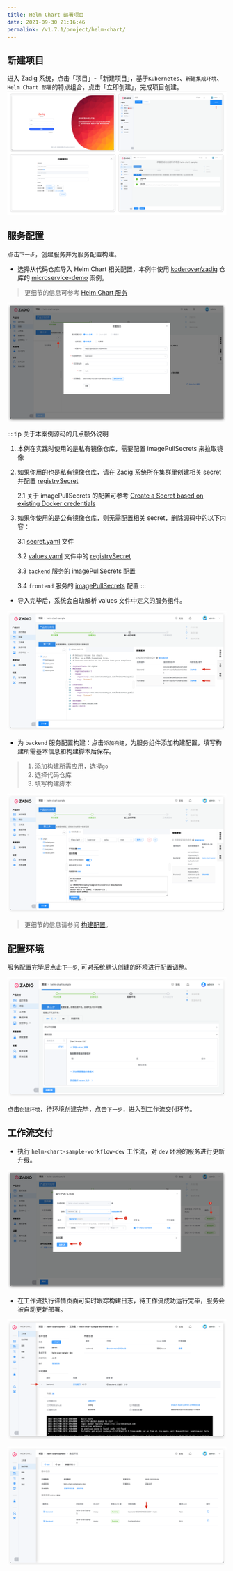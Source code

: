 ```yaml
---
title: Helm Chart 部署项目
date: 2021-09-30 21:16:46
permalink: /v1.7.1/project/helm-chart/
---
```


## 新建项目

进入 Zadig 系统，点击「项目」-「新建项目」，基于`Kubernetes`、`新建集成环境`、`Helm Chart 部署`的特点组合，点击「立即创建」，完成项目创建。
![新建项目](../_images/helm_chart_sample_onboarding_1.png)

## 服务配置

点击`下一步`，创建服务并为服务配置构建。

- 选择从代码仓库导入 Helm Chart 相关配置，本例中使用 [koderover/zadig](https://github.com/koderover/zadig) 仓库的 [microservice-demo](https://github.com/koderover/zadig/tree/main/examples/microservice-demo/chart) 案例。
> 更细节的信息可参考 [Helm Chart 服务](/v1.7.1/project/service/#helm-chart-服务)

![服务配置](../_images/helm_chart_sample_onboarding_2.png)

::: tip 关于本案例源码的几点额外说明
1. 本例在实践时使用的是私有镜像仓库，需要配置 imagePullSecrets 来拉取镜像
2. 如果你用的也是私有镜像仓库，请在 Zadig 系统所在集群里创建相关 secret 并配置 [registrySecret](https://github.com/koderover/zadig/blob/bdd220192279aba1666bbdbd5da2dd35dcaff999/examples/microservice-demo/chart/values.yaml#L21)

    2.1 关于 imagePullSecrets 的配置可参考 [Create a Secret based on existing Docker credentials](https://kubernetes.io/docs/tasks/configure-pod-container/pull-image-private-registry/#registry-secret-existing-credentials)

3. 如果你使用的是公有镜像仓库，则无需配置相关 secret，删除源码中的以下内容：

    3.1 [secret.yaml](https://github.com/koderover/zadig/blob/bdd220192279aba1666bbdbd5da2dd35dcaff999/examples/microservice-demo/chart/templates/secret.yaml) 文件
    
    3.2 [values.yaml](https://github.com/koderover/zadig/blob/bdd220192279aba1666bbdbd5da2dd35dcaff999/examples/microservice-demo/chart/values.yaml) 文件中的 [registrySecret](https://github.com/koderover/zadig/blob/bdd220192279aba1666bbdbd5da2dd35dcaff999/examples/microservice-demo/chart/values.yaml#L21)
    
    3.3 `backend` 服务的 [imagePullSecrets](https://github.com/koderover/zadig/blob/bdd220192279aba1666bbdbd5da2dd35dcaff999/examples/microservice-demo/chart/templates/backend.yaml#L29) 配置
    
    3.4 `frontend` 服务的 [imagePullSecrets](https://github.com/koderover/zadig/blob/bdd220192279aba1666bbdbd5da2dd35dcaff999/examples/microservice-demo/chart/templates/frontend.yaml#L39) 配置
:::

- 导入完毕后，系统会自动解析 values 文件中定义的服务组件。

![服务配置](../_images/helm_chart_sample_onboarding_2_1.png)

- 为 `backend` 服务配置构建：点击`添加构建`，为服务组件添加构建配置，填写构建所需基本信息和构建脚本后保存。

> 1. 添加构建所需应用，选择`go`
> 2. 选择代码仓库
> 3. 填写构建脚本

![服务配置](../_images/helm_chart_sample_onboarding_backend_build_config.png)

>  更细节的信息请参阅 [构建配置](/v1.7.1/project/build/)。

## 配置环境

服务配置完毕后点击`下一步`, 可对系统默认创建的环境进行配置调整。

![加入环境](../_images/helm_chart_sample_onboarding_3.png)

点击`创建环境`，待环境创建完毕，点击`下一步`，进入到工作流交付环节。

## 工作流交付

- 执行 `helm-chart-sample-workflow-dev` 工作流，对 `dev` 环境的服务进行更新升级。

![工作流交付](../_images/helm_chart_sample_onboarding_4.png)

- 在工作流执行详情页面可实时跟踪构建日志，待工作流成功运行完毕，服务会被自动更新部署。

![工作流交付](../_images/helm_chart_sample_show_pipeline_running.png)

![工作流交付](../_images/helm_chart_sample_show_env.png)
